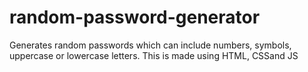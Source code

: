 # random-password-generator
 Generates random passwords which can include numbers, symbols, uppercase or lowercase letters. This is made using HTML, CSSand JS
